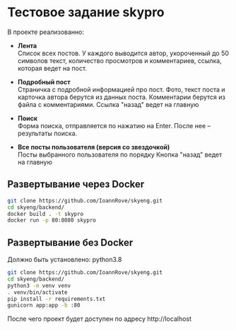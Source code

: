 # Тестовое задание skypro  

В проекте реализованно:
- **Лента**  
    Список всех постов. У каждого выводится автор, укороченный до 50 символов текст, количество просмотров и комментариев, ссылка, которая ведет на пост. 

- **Подробный пост**  
    Страничка с подробной информацией про пост. 
    Фото, текст поста и карточка автора берутся из данных поста.
    Комментарии берутся из файла с комментариями.
    Ссылка "назад" ведет на главную

- **Поиск**  
    Форма поиска, отправляется по нажатию на Enter. После нее – результаты поиска. 
    
- **Все посты пользователя (версия со звездочкой)**  
    Посты выбранного пользователя по порядку
    Кнопка "назад" ведет на главную

## Развертывание через Docker

```bash
git clone https://github.com/IoannRove/skyeng.git
cd skyeng/backend/
docker build . -t skypro
docker run -p 80:8080 skypro
```

## Развертывание без Docker
Должно быть установлено: python3.8
```bash
git clone https://github.com/IoannRove/skyeng.git
cd skyeng/backend/
python3 -m venv venv
. venv/bin/activate
pip install -r requirements.txt
gunicorn app:app -b :80
```

После чего проект будет доступен по адресу http://localhost

